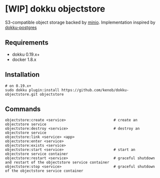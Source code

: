 # [WIP] dokku objectstore

S3-compatible object storage backed by [minio](https://min.io). Implementation inspired by [dokku-postgres](https://github.com/dokku/dokku-postgres)

## Requirements

- dokku 0.19.x+
- docker 1.8.x

## Installation

```shell
# on 0.19.x+
sudo dokku plugin:install https://github.com/kenob/dokku-objectstore.git objectstore
```

## Commands

```
objectstore:create <service>                      # create an objectstore service
objectstore:destroy <service>                     # destroy an objectstore service
objectstore:link <service> <app>                  
objectstore:enter <service>
objectstore:exists <service>
objectstore:start <service>                       # start an objectstore service container
objectstore:restart <service>                     # graceful shutdown and restart of the objectstore service container
objectstore:stop <service>                        # graceful shutdown of the objectstore service container
```

